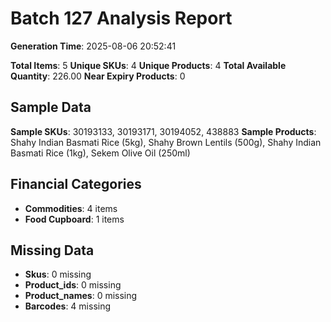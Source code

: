 # Batch 127 Analysis Report

**Generation Time**: 2025-08-06 20:52:41

**Total Items**: 5
**Unique SKUs**: 4
**Unique Products**: 4
**Total Available Quantity**: 226.00
**Near Expiry Products**: 0

## Sample Data
**Sample SKUs**: 30193133, 30193171, 30194052, 438883
**Sample Products**: Shahy Indian Basmati Rice (5kg), Shahy Brown Lentils (500g), Shahy Indian Basmati Rice (1kg), Sekem Olive Oil (250ml)

## Financial Categories
- **Commodities**: 4 items
- **Food Cupboard**: 1 items

## Missing Data
- **Skus**: 0 missing
- **Product_ids**: 0 missing
- **Product_names**: 0 missing
- **Barcodes**: 4 missing
